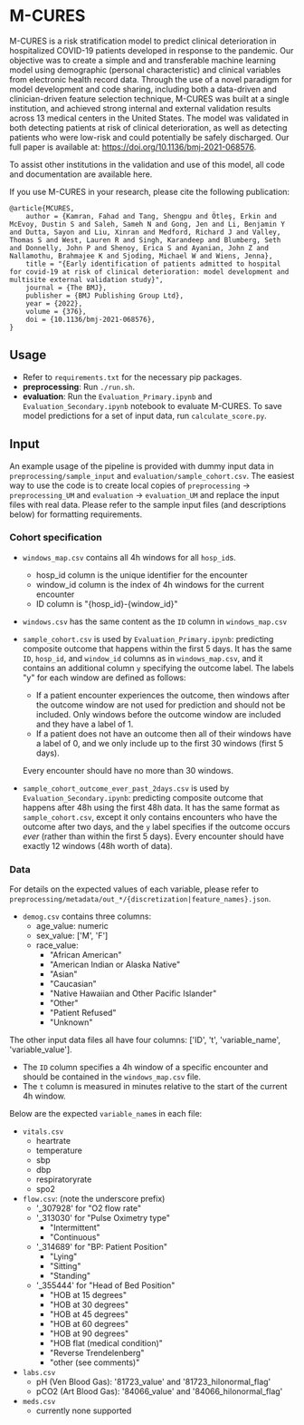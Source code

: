 # M-CURES

M-CURES is a risk stratification model to predict clinical deterioration in hospitalized COVID-19 patients developed in response to the pandemic. Our objective was to create a simple and and transferable machine learning model using demographic (personal characteristic) and clinical variables from electronic health record data. Through the use of a novel paradigm for model development and code sharing, including both a data-driven and clinician-driven feature selection technique, M-CURES was built at a single institution, and achieved strong internal and external validation results across 13 medical centers in the United States. The model was validated in both detecting patients at risk of clinical deterioration, as well as detecting patients who were low-risk and could potentially be safely discharged. Our full paper is available at: https://doi.org/10.1136/bmj-2021-068576.

To assist other institutions in the validation and use of this model, all code and documentation are available here. 

If you use M-CURES in your research, please cite the following publication:
```
@article{MCURES,
    author = {Kamran, Fahad and Tang, Shengpu and Ötleş, Erkin and McEvoy, Dustin S and Saleh, Sameh N and Gong, Jen and Li, Benjamin Y and Dutta, Sayon and Liu, Xinran and Medford, Richard J and Valley, Thomas S and West, Lauren R and Singh, Karandeep and Blumberg, Seth and Donnelly, John P and Shenoy, Erica S and Ayanian, John Z and Nallamothu, Brahmajee K and Sjoding, Michael W and Wiens, Jenna},
    title = "{Early identification of patients admitted to hospital for covid-19 at risk of clinical deterioration: model development and multisite external validation study}",
    journal = {The BMJ},
    publisher = {BMJ Publishing Group Ltd},
    year = {2022},
    volume = {376},
    doi = {10.1136/bmj-2021-068576},
}
```


## Usage
- Refer to `requirements.txt` for the necessary pip packages. 
- **preprocessing**: Run `./run.sh`.
- **evaluation**: Run the `Evaluation_Primary.ipynb` and `Evaluation_Secondary.ipynb` notebook to evaluate M-CURES. To save model predictions for a set of input data, run `calculate_score.py`.  

## Input
An example usage of the pipeline is provided with dummy input data in `preprocessing/sample_input` and `evaluation/sample_cohort.csv`. The easiest way to use the code is to create local copies of `preprocessing` -> `preprocessing_UM` and `evaluation` -> `evaluation_UM` and replace the input files with real data. Please refer to the sample input files (and descriptions below) for formatting requirements. 


### Cohort specification
- `windows_map.csv` contains all 4h windows for all `hosp_id`s. 
    - hosp_id column is the unique identifier for the encounter
    - window_id column is the index of 4h windows for the current encounter
    - ID column is "{hosp_id}-{window_id}"
- `windows.csv` has the same content as the `ID` column in `windows_map.csv`
- `sample_cohort.csv` is used by `Evaluation_Primary.ipynb`: predicting composite outcome that happens within the first 5 days. It has the same `ID`, `hosp_id`, and `window_id` columns as in `windows_map.csv`, and it contains an additional column `y` specifying the outcome label. The labels "y" for each window are defined as follows: 
    - If a patient encounter experiences the outcome, then windows after the outcome window are not used for prediction and should not be included. Only windows before the outcome window are included and they have a label of 1. 
    - If a patient does not have an outcome then all of their windows have a label of 0, and we only include up to the first 30 windows (first 5 days). 
    
    Every encounter should have no more than 30 windows. 
    
- `sample_cohort_outcome_ever_past_2days.csv` is used by `Evaluation_Secondary.ipynb`: predicting composite outcome that happens after 48h using the first 48h data. It has the same format as `sample_cohort.csv`, except it only contains encounters who have the outcome after two days, and the `y` label specifies if the outcome occurs _ever_ (rather than within the first 5 days). Every encounter should have exactly 12 windows (48h worth of data). 


### Data
For details on the expected values of each variable, please refer to `preprocessing/metadata/out_*/{discretization|feature_names}.json`. 

- `demog.csv` contains three columns:
    - age_value: numeric
    - sex_value: ['M', 'F']
    - race_value: 
        - "African American"
        - "American Indian or Alaska Native"
        - "Asian"
        - "Caucasian"
        - "Native Hawaiian and Other Pacific Islander"
        - "Other"
        - "Patient Refused"
        - "Unknown"

The other input data files all have four columns: ['ID', 't', 'variable_name', 'variable_value']. 
- The `ID` column specifies a 4h window of a specific encounter and should be contained in the `windows_map.csv` file. 
- The `t` column is measured in minutes relative to the start of the current 4h window. 

Below are the expected `variable_name`s in each file:
- `vitals.csv`
    - heartrate
    - temperature
    - sbp
    - dbp
    - respiratoryrate
    - spo2
- `flow.csv`: (note the underscore prefix)
    - '_307928' for "O2 flow rate"
    - '_313030' for "Pulse Oximetry type"
        - "Intermittent"
        - "Continuous"
    - '_314689' for "BP: Patient Position"
        - "Lying"
        - "Sitting"
        - "Standing"
    - '_355444' for "Head of Bed Position"
        - "HOB at 15 degrees"
        - "HOB at 30 degrees"
        - "HOB at 45 degrees"
        - "HOB at 60 degrees"
        - "HOB at 90 degrees"
        - "HOB flat (medical condition)"
        - "Reverse Trendelenberg"
        - "other (see comments)"
- `labs.csv`
    - pH (Ven Blood Gas): '81723_value' and '81723_hilonormal_flag'
    - pCO2 (Art Blood Gas): '84066_value' and '84066_hilonormal_flag'
- `meds.csv`
    - currently none supported
